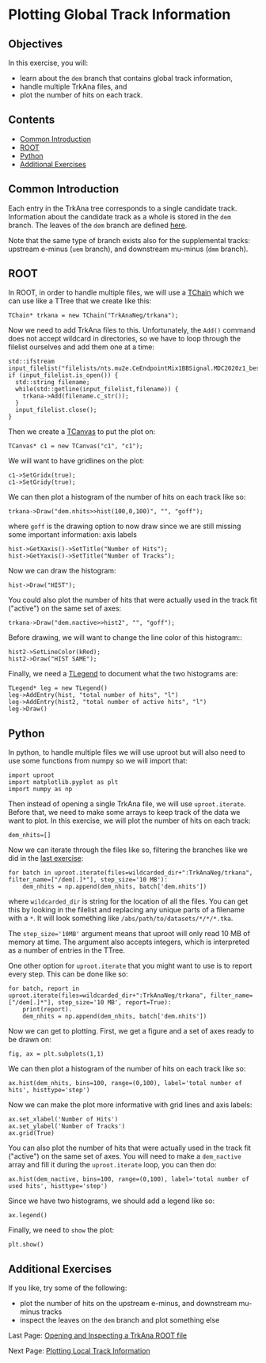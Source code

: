 # Plotting Global Track Information

## Objectives

In this exercise, you will:

* learn about the ```dem``` branch that contains global track information,
* handle multiple TrkAna files, and
* plot the number of hits on each track.

## Contents

* [Common Introduction](#Common-Introduction)
* [ROOT](#ROOT)
* [Python](#Python)
* [Additional Exercises](#Additional-Exercises)

## Common Introduction

Each entry in the TrkAna tree corresponds to a single candidate track. Information about the candidate track as a whole is stored in the ```dem``` branch. The leaves of the ```dem``` branch are defined [here](https://github.com/Mu2e/TrkAna/blob/v04_01_00/inc/TrkInfo.hh#L57).

Note that the same type of branch exists also for the supplemental tracks: upstream e-minus (```uem``` branch), and downstream mu-minus (```dmm``` branch).

## ROOT

In ROOT, in order to handle multiple files, we will use a [TChain](https://root.cern.ch/doc/v628/classTChain.html) which we can use like a TTree that we create like this:

```
TChain* trkana = new TChain("TrkAnaNeg/trkana");
```

Now we need to add TrkAna files to this. Unfortunately, the ```Add()``` command does not accept wildcard in directories, so we have to loop through the filelist ourselves and add them one at a time:

```
std::ifstream input_filelist("filelists/nts.mu2e.CeEndpointMix1BBSignal.MDC2020z1_best_v1_1_std_v04_01_00.list");
if (input_filelist.is_open()) {
  std::string filename;
  while(std::getline(input_filelist,filename)) {
    trkana->Add(filename.c_str());
  }
  input_filelist.close();
}
```

Then we create a [TCanvas](https://root.cern.ch/doc/v628/classTCanvas.html) to put the plot on:

```
TCanvas* c1 = new TCanvas("c1", "c1");
```

We will want to have gridlines on the plot:

```
c1->SetGridx(true);
c1->SetGridy(true);
```

We can then plot a histogram of the number of hits on each track like so:

```
trkana->Draw("dem.nhits>>hist(100,0,100)", "", "goff");
```

where ```goff``` is the drawing option to now draw since we are still missing some important information: axis labels

```
hist->GetXaxis()->SetTitle("Number of Hits");
hist->GetYaxis()->SetTitle("Number of Tracks");
```

Now we can draw the histogram:

```
hist->Draw("HIST");
```

You could also plot the number of hits that were actually used in the track fit ("active") on the same set of axes:

```
trkana->Draw("dem.nactive>>hist2", "", "goff");
```

Before drawing, we will want to change the line color of this histogram::

```
hist2->SetLineColor(kRed);
hist2->Draw("HIST SAME");
```

Finally, we need a [TLegend](https://root.cern.ch/doc/v628/classTLegend.html) to document what the two histograms are:

```
TLegend* leg = new TLegend()
leg->AddEntry(hist, "total number of hits", "l")
leg->AddEntry(hist2, "total number of active hits", "l")
leg->Draw()
```


## Python
In python, to handle multiple files we will use uproot but will also need to use some functions from numpy so we will import that:

```
import uproot
import matplotlib.pyplot as plt
import numpy as np
```

Then instead of opening a single TrkAna file, we will use ```uproot.iterate```. Before that, we need to make some arrays to keep track of the data we want to plot. In this exercise, we will plot the number of hits on each track:

```
dem_nhits=[]
```

Now we can iterate through the files like so, filtering the branches like we did in the [last exercise](opening.md#Python):

```
for batch in uproot.iterate(files=wildcarded_dir+":TrkAnaNeg/trkana", filter_name=["/dem[.]*"], step_size='10 MB'):
    dem_nhits = np.append(dem_nhits, batch['dem.nhits'])
```

where ```wildcarded_dir``` is string for the location of all the files. You can get this by looking in the filelist and replacing any unique parts of a filename with a ```*```. It will look something like ```/abs/path/to/datasets/*/*/*.tka```.

The ```step_size='10MB'``` argument means that uproot will only read 10 MB of memory at time. The argument also accepts integers, which is interpreted as a number of entries in the TTree.

One other option for ```uproot.iterate``` that you might want to use is to report every step. This can be done like so:

```
for batch, report in uproot.iterate(files=wildcarded_dir+":TrkAnaNeg/trkana", filter_name=["/dem[.]*"], step_size='10 MB', report=True):
    print(report).
    dem_nhits = np.append(dem_nhits, batch['dem.nhits'])
```


Now we can get to plotting. First, we get a figure and a set of axes ready to be drawn on:

```
fig, ax = plt.subplots(1,1)
```

We can then plot a histogram of the number of hits on each track like so:

```
ax.hist(dem_nhits, bins=100, range=(0,100), label='total number of hits', histtype='step')
```

Now we can make the plot more informative with grid lines and axis labels:

```
ax.set_xlabel('Number of Hits')
ax.set_ylabel('Number of Tracks')
ax.grid(True)
```

You can also plot the number of hits that were actually used in the track fit ("active") on the same set of axes. You will need to make a ```dem_nactive``` array and fill it during the ```uproot.iterate``` loop, you can then do:

```
ax.hist(dem_nactive, bins=100, range=(0,100), label='total number of used hits', histtype='step')
```

Since we have two histograms, we should add a legend like so:

```
ax.legend()
```

Finally, we need to ```show``` the plot:

```
plt.show()
```



## Additional Exercises

If you like, try some of the following:

* plot the number of hits on the upstream e-minus, and downstream mu-minus tracks
* inspect the leaves on the ```dem``` branch and plot something else


Last Page: [Opening and Inspecting a TrkAna ROOT file](opening.md)

Next Page: [Plotting Local Track Information](reco-mom.md)
